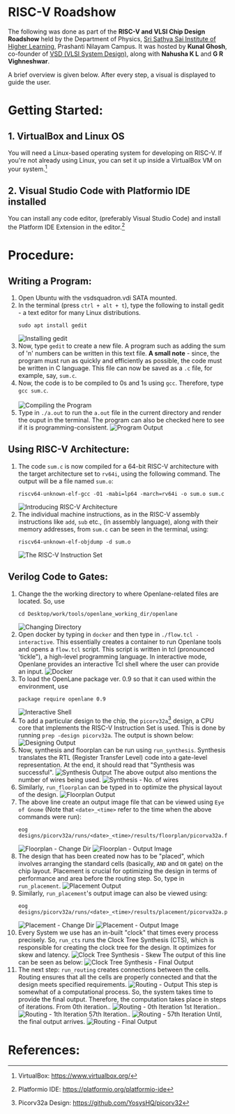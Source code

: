 # RISC-V Roadshow

The following was done as part of the **RISC-V and VLSI Chip Design Roadshow** held by the Department of Physics, [Sri Sathya Sai Institute of Higher Learning](https://www.sssihl.edu.in/), Prashanti Nilayam Campus. It was hosted by **Kunal Ghosh**, co-founder of [VSD (VLSI System Design)](https://www.vlsisystemdesign.com/), along with **Nahusha K L** and **G R Vighneshwar**.

A brief overview is given below. After every step, a visual is displayed to guide the user.

# Getting Started:
## 1. VirtualBox and Linux OS
You will need a Linux-based operating system for developing on RISC-V. If you're not already using Linux, you can set it up inside a VirtualBox VM on your system.[^1]
## 2. Visual Studio Code with Platformio IDE installed
You can install any code editor, (preferably Visual Studio Code) and install the Platform IDE Extension in the editor.[^2]

# Procedure:
## Writing a Program:
1. Open Ubuntu with the vsdsquadron.vdi SATA mounted.
2. In the terminal (press `ctrl + alt + t`), type the following to install gedit - a text editor for many Linux distributions. 
    ```
    sudo apt install gedit
    ```
    ![Installing gedit](./images/1.%20install_gedit.png)
3. Now, type `gedit` to create a new file. A program such as adding the sum of 'n' numbers can be written in this text file. **A small note** - since, the program must run as quickly and efficiently as possible, the code must be written in C language. This file can now be saved as a `.c` file, for example, say, `sum.c`.
4. Now, the code is to be compiled to 0s and 1s using `gcc`. Therefore, type `gcc sum.c`. <br><br>
    ![Compiling the Program](./images/2.%20gcc.png)
5. Type in `./a.out` to run the `a.out` file in the current directory and render the ouput in the terminal. The program can also be checked here to see if it is programming-consistent.
    ![Program Output](./images/3.%20sum_output.png)

## Using RISC-V Architecture:   

1. The code `sum.c` is now compiled for a 64-bit RISC-V architecture with the target architecture set to `rv64i`, using the following command. The output will be a file named `sum.o`:
    ```
    riscv64-unknown-elf-gcc -O1 -mabi=lp64 -march=rv64i -o sum.o sum.c
    ```
    ![Introducing RISC-V Architecture](./images/4.%20risc-v_architecture.png)
2. The individual machine instructions, as in the RISC-V assembly instructions like `add`, `sub` etc., (in assembly language), along with their memory addresses, from `sum.c` can be seen in the terminal, using:
    ```
    riscv64-unknown-elf-objdump -d sum.o
    ```
    ![The RISC-V Instruction Set](./images/5.%20objdump.png)

## Verilog Code to Gates:
1. Change the the working directory to where Openlane-related files are located. So, use
    ```
    cd Desktop/work/tools/openlane_working_dir/openlane
    ```
    ![Changing Directory](./images/6.%20change_dir.png)
2. Open docker by typing in `docker` and then type in `./flow.tcl -interactive`. This essentially creates a container to run Openlane tools and opens a `flow.tcl` script. This script is written in tcl (pronounced 'tickle"), a high-level programming language. In interactive mode, Openlane provides an interactive Tcl shell where the user can provide an input.
    ![Docker](./images/7.%20docker.png)
3. To load the OpenLane package ver. 0.9 so that it can used within the environment, use
    ```
    package require openlane 0.9
    ```
    ![Interactive Shell](./images/8.%20tcl_interactive.png)
4. To add a particular design to the chip, the `picorv32a`[^3] design, a CPU core that implements the RISC-V Instruction Set is used. This is done by running `prep -design picorv32a`. The output is shown below:
    ![Designing Output](./images/9.%20tcl_output.png)
5. Now, synthesis and floorplan can be run using `run_synthesis`. Synthesis translates the RTL (Register Transfer Level) code into a gate-level representation. At the end, it should read that "Synthesis was successful".
    ![Synthesis Output](./images/10.%20synthesis_output.png)
The above output also mentions the number of wires being used. 
    ![Synthesis - No. of wires](./images/12.%20synthesis_output2.png)
6. Similarly, `run_floorplan` can be typed in to optimize the physical layout of the design.
    ![Floorplan Output](./images/14.%20floorplan_output.png)
7. The above line create an output image file that can be viewed using `Eye of Gnome` (Note that `<date>_<time>` refer to the time when the above commands were run):
    ```
    eog designs/picorv32a/runs/<date>_<time>/results/floorplan/picorva32a.floorplan.def.png
    ```
    ![Floorplan - Change Dir](./images/13.%20floorplan_code.png)
    ![Floorplan - Output Image](./images/14.%20floorplan_output.png)
8. The design that has been created now has to be "placed", which involves arranging the standard cells (basically, `AND` and `OR` gate) on the chip layout. Placement is crucial for optimizing the design in terms of performance and area before the routing step. So, type in `run_placement`.
    ![Placement Output](./images/16.%20placement_output.png)
9. Similarly, `run_placement`'s output image can also be viewed using:
    ```
    eog designs/picorv32a/runs/<date>_<time>/results/placement/picorva32a.placement.def.png
    ```
    ![Placement - Change Dir](./images/17.%20change_dir_placement.png)
    ![Placement - Output Image ](./images/18.%20placement.png)
10. Every System we use has an in-built "clock" that times every process precisely. So, `run_cts` runs the Clock Tree Synthesis (CTS), which is responsible for creating the clock tree for the design. It optimizes for skew and latency.
    ![Clock Tree Synthesis - Skew](./images/19.%20ctr_skew.png)
The output of this line can be seen as below:
    ![Clock Tree Synthesis - Final Output](./images/20.%20ctr_output.png)
11. The next step: `run_routing` creates connections between the cells. Routing ensures that all the cells are properly connected and that the design meets specified requirements. 
    ![Routing - Output](./images/21.%20routing_output1.png) 
    This step is somewhat of a computational process. So, the system takes time to provide the final output. Therefore, the computation takes place in steps of iterations. From 0th iteration..
    ![Routing - 0th Iteration](./images/22.%20Iteration_0.png)
    1st Iteration..
    ![Routing - 1th Iteration](./images/23.%20Iteration_1.png)
    57th Iteration..
    ![Routing - 57th Iteration](./images/24.%20Iteration_57.png)
    Until, the final output arrives. 
    ![Routing - Final Output](./images/25.%20routing_done.png)



# References:
[^1]: VirtualBox: https://www.virtualbox.org/
[^2]: Platformio IDE: https://platformio.org/platformio-ide
[^3]: Picorv32a Design: https://github.com/YosysHQ/picorv32
